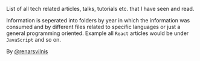 
List of all tech related articles, talks, tutorials etc. that I have seen and read.

Information is seperated into folders by year in which the information was consumed and by different files related to specific languages or just a general programming oriented. Example all `React` articles would be under `JavaScript` and so on.

By [@renarsvilnis](https://twitter.com/RenarsVilnis)

